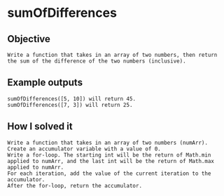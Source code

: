 # sumOfDifferences

## Objective
    Write a function that takes in an array of two numbers, then return the sum of the difference of the two numbers (inclusive).

## Example outputs
    sumOfDifferences([5, 10]) will return 45.
    sumOfDifferences([7, 3]) will return 25.

## How I solved it
    Write a function that takes in an array of two numbers (numArr).
    Create an accumulator variable with a value of 0.
    Write a for-loop. The starting int will be the return of Math.min applied to numArr, and the last int will be the return of Math.max applied to numArr.
    For each iteration, add the value of the current iteration to the accumulator.
    After the for-loop, return the accumulator.

    